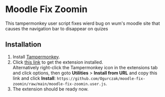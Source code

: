 # Moodle Fix Zoomin
This tampermonkey user script fixes wierd bug on wum's moodle site that causes the navigation bar to disappear on quizes

## Installation
1. Install [Tampermonkey](https://chrome.google.com/webstore/detail/tampermonkey/dhdgffkkebhmkfjojejmpbldmpobfkfo "Tampermonkey in Google Chrome store").
1. Click [this link](https://github.com/Ogurczak/moodle-fix-zoomin/raw/main/moodle-fix-zoomin.user.js "Install Moodle Utils") to get the extension installed.  
    Alternatively right-click the Tampermonkey icon in the extensions tab and click options, then goto **Utilities** > **Install from URL** and copy this link and click **Install**: `https://github.com/Ogurczak/moodle-fix-zoomin/raw/main/moodle-fix-zoomin.user.js`.
1. The extension should be ready now.